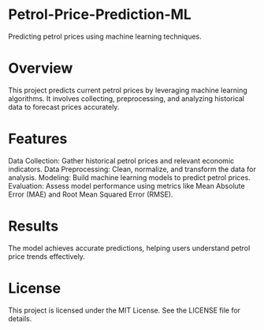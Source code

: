 # Petrol-Price-Prediction-ML
Predicting petrol prices using machine learning techniques.

# Overview
This project predicts current petrol prices by leveraging machine learning algorithms. It involves collecting, preprocessing, and analyzing historical data to forecast prices accurately.

# Features
Data Collection: Gather historical petrol prices and relevant economic indicators.
Data Preprocessing: Clean, normalize, and transform the data for analysis.
Modeling: Build machine learning models to predict petrol prices.
Evaluation: Assess model performance using metrics like Mean Absolute Error (MAE) and Root Mean Squared Error (RMSE).
# Results
The model achieves accurate predictions, helping users understand petrol price trends effectively.

# License
This project is licensed under the MIT License. See the LICENSE file for details.

